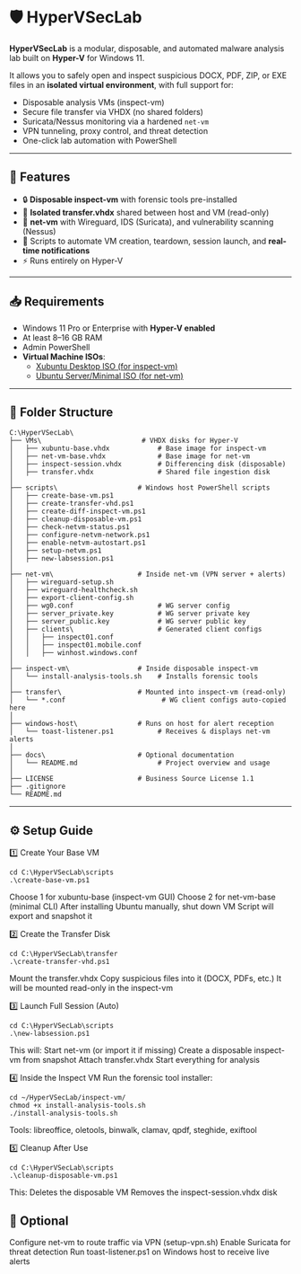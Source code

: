# 🛡️ HyperVSecLab

**HyperVSecLab** is a modular, disposable, and automated malware analysis lab built on **Hyper-V** for Windows 11.

It allows you to safely open and inspect suspicious DOCX, PDF, ZIP, or EXE files in an **isolated virtual environment**, with full support for:
- Disposable analysis VMs (inspect-vm)
- Secure file transfer via VHDX (no shared folders)
- Suricata/Nessus monitoring via a hardened `net-vm`
- VPN tunneling, proxy control, and threat detection
- One-click lab automation with PowerShell

---

## 🧰 Features

- 🔒 **Disposable inspect-vm** with forensic tools pre-installed
- 💾 **Isolated transfer.vhdx** shared between host and VM (read-only)
- 📡 **net-vm** with Wireguard, IDS (Suricata), and vulnerability scanning (Nessus)
- 🧪 Scripts to automate VM creation, teardown, session launch, and **real-time notifications**
- ⚡ Runs entirely on Hyper-V

---

## 📥 Requirements

- Windows 11 Pro or Enterprise with **Hyper-V enabled**
- At least 8–16 GB RAM
- Admin PowerShell
- **Virtual Machine ISOs**:
  - [Xubuntu Desktop ISO (for inspect-vm)](https://cdimage.ubuntu.com/xubuntu/releases/)
  - [Ubuntu Server/Minimal ISO (for net-vm)](https://ubuntu.com/download/server)

---

## 🧱 Folder Structure

```plaintext
C:\HyperVSecLab\
├── VMs\                         # VHDX disks for Hyper-V
│   ├── xubuntu-base.vhdx            # Base image for inspect-vm
│   ├── net-vm-base.vhdx             # Base image for net-vm
│   ├── inspect-session.vhdx         # Differencing disk (disposable)
│   ├── transfer.vhdx                # Shared file ingestion disk
│
├── scripts\                    # Windows host PowerShell scripts
│   ├── create-base-vm.ps1
│   ├── create-transfer-vhd.ps1
│   ├── create-diff-inspect-vm.ps1
│   ├── cleanup-disposable-vm.ps1
│   ├── check-netvm-status.ps1
│   ├── configure-netvm-network.ps1
│   ├── enable-netvm-autostart.ps1
│   ├── setup-netvm.ps1
│   ├── new-labsession.ps1
│
├── net-vm\                     # Inside net-vm (VPN server + alerts)
│   ├── wireguard-setup.sh
│   ├── wireguard-healthcheck.sh
│   ├── export-client-config.sh
│   ├── wg0.conf                     # WG server config
│   ├── server_private.key           # WG server private key
│   ├── server_public.key            # WG server public key
│   ├── clients\                     # Generated client configs
│   │   ├── inspect01.conf
│   │   ├── inspect01.mobile.conf
│   │   ├── winhost.windows.conf
│
├── inspect-vm\                 # Inside disposable inspect-vm
│   └── install-analysis-tools.sh    # Installs forensic tools
│
├── transfer\                   # Mounted into inspect-vm (read-only)
│   └── *.conf                        # WG client configs auto-copied here
│
├── windows-host\               # Runs on host for alert reception
│   └── toast-listener.ps1           # Receives & displays net-vm alerts
│
├── docs\                       # Optional documentation
│   └── README.md                    # Project overview and usage
│
├── LICENSE                     # Business Source License 1.1
├── .gitignore
└── README.md

```
---

## ⚙️ Setup Guide
1️⃣ Create Your Base VM
```
cd C:\HyperVSecLab\scripts
.\create-base-vm.ps1
```
Choose 1 for xubuntu-base (inspect-vm GUI)
Choose 2 for net-vm-base (minimal CLI)
After installing Ubuntu manually, shut down VM
Script will export and snapshot it

2️⃣ Create the Transfer Disk
```
cd C:\HyperVSecLab\transfer
.\create-transfer-vhd.ps1
```
Mount the transfer.vhdx
Copy suspicious files into it (DOCX, PDFs, etc.)
It will be mounted read-only in the inspect-vm

3️⃣ Launch Full Session (Auto)
```
cd C:\HyperVSecLab\scripts
.\new-labsession.ps1
```
This will:
Start net-vm (or import it if missing)
Create a disposable inspect-vm from snapshot
Attach transfer.vhdx
Start everything for analysis

4️⃣ Inside the Inspect VM
Run the forensic tool installer:
```
cd ~/HyperVSecLab/inspect-vm/
chmod +x install-analysis-tools.sh
./install-analysis-tools.sh
```
Tools:
libreoffice, oletools, binwalk, clamav, qpdf, steghide, exiftool

5️⃣ Cleanup After Use
```
cd C:\HyperVSecLab\scripts
.\cleanup-disposable-vm.ps1
```
This:
Deletes the disposable VM
Removes the inspect-session.vhdx disk

## 🧪 Optional
Configure net-vm to route traffic via VPN (setup-vpn.sh)
Enable Suricata for threat detection
Run toast-listener.ps1 on Windows host to receive live alerts
